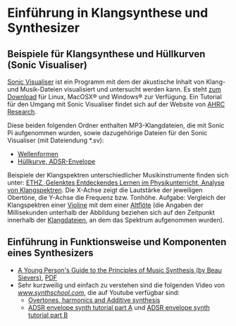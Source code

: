 # Einführung in Klangsynthese und Synthesizer

## Beispiele für Klangsynthese und Hüllkurven (Sonic Visualiser)

[Sonic Visualiser](http://sonicvisualiser.org/) ist ein Programm mit dem der akustische Inhalt von Klang- und Musik-Dateien visualisiert und untersucht werden kann. Es steht [zum Download](http://sonicvisualiser.org/download.html) für Linux, MacOSX® und Windows® zur Verfügung. Ein Tutorial für den Umgang mit Sonic Visualiser findet sich auf der Website von [AHRC Research](http://www.charm.rhul.ac.uk/analysing/p9_0_1.html).

Diese beiden folgenden Ordner enthalten MP3-Klangdateien, die mit Sonic Pi aufgenommen wurden, sowie dazugehörige Dateien für den Sonic Visualiser (mit Dateiendung *.sv):

* [Wellenformen](https://github.com/mbutz/sonicpi-leuphana-ws1617/tree/master/session-02/sonic-visualizer/wave-forms)
* [Hüllkurve, ADSR-Envelope](https://github.com/mbutz/sonicpi-leuphana-ws1617/tree/master/session-02/sonic-visualizer/adsr)

Beispiele der Klangspektren unterschiedlicher Musikinstrumente finden sich unter: [ETHZ, Gelenktes Entdeckendes Lernen im Physikunterricht, Analyse von Klangspektren](http://www.aplu.ch/overtone/hauser/). Die X-Achse zeigt die Lautstärke der jeweiligen Obertöne, die Y-Achse die Frequenz bzw. Tonhöhe. Aufgabe: Vergleich der Klangspektren einer [Violine](http://www.aplu.ch/overtone/hauser/violine.gif) mit dem einer [Altflöte](http://www.aplu.ch/overtone/hauser/altfloete.gif) (die Angaben der Millisekunden unterhalb der Abbildung beziehen sich auf den Zeitpunkt innerhalb der [Klangdateien](http://www.aplu.ch/overtone/hauser/audio.zip), an dem das Spektrum aufgenommen wurden).

## Einführung in Funktionsweise und Komponenten eines Synthesizers

* [A Young Person's Guide to the Principles of Music Synthesis (by Beau Sievers)](http://beausievers.com/synth/synthbasics/), [PDF](https://github.com/mbutz/sonicpi-leuphana-ws1617/blob/master/session-02/Synthesis-Basics.pdf)
* Sehr kurzweilig und einfach zu verstehen sind die folgenden Video von *www.synthschool.com*, die auf Youtube verfügbar sind:
  * [Overtones, harmonics and Additive synthesis](https://www.youtube.com/watch?v=YsZKvLnf7wU&list=PL0CF041F562C5BE5E)
  * [ADSR envelope synth tutorial part A](https://www.youtube.com/watch?v=A6pp6OMU5r8&list=PL0CF041F562C5BE5E&index=2) und [ADSR envelope synth tutorial part B](https://www.youtube.com/watch?v=9niampRkFW0&index=3&list=PL0CF041F562C5BE5E)



